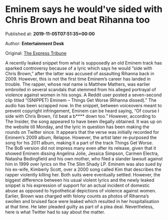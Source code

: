 
# Eminem says he would've sided with Chris Brown and beat Rihanna too

Published at: **2019-11-05T07:51:35+00:00**

Author: **Entertainment Desk**

Original: [The Express Tribune](https://tribune.com.pk/story/2093790/4-eminem-says-wouldve-sided-chris-brown-beat-rihanna/)

A recently leaked snippet from what is supposedly an old Eminem track has sparked controversy because of a lyric which says he would “side with Chris Brown,” after the latter was accused of assaulting Rihanna back in 2009. However, this is not the first time Eminem’s career has landed in trouble. The rapper, whose real name is Matthew Mathers, was earlier embroiled in several scandals that stemmed from his alleged portrayal of violence against women in his songs.
A Reddit user posted a seven-second clip titled “(SNIPPET) Eminem – Things Get Worse (Rihanna dissed).” The audio has been scrapped now.
In the snippet, between voiceovers meant to prevent copyright infringement, Eminem can be heard saying, “Of course I side with Chris Brown, I’d beat a b**** down too.” However, according to The Insider, the song appeared to have been illegally obtained. It was up on the website till Monday, and the lyric in question has been making the rounds on Twitter since.
It appears that the verse was initially recorded for Eminem’s 2009 album, Relapse. However, the artist later re-purposed the song for his 2011 album, making it a part of the track Things Get Worse. 
The BoB version did not impress many even after its release, given that it showed Eminem dissing Angelina Jolie, Jessica Simpson, Carmen Electra, Natasha Bedingfield and his own mother, who filed a slander lawsuit against him in 1999 over lyrics on the The Slim Shady LP.
Eminem was also sued by his ex-wife, Kimberly Scott, over a 2000 song called Kim that describes the rapper violently killing her. Both suits were eventually settled.
However, the biggest difference between his usual violent lyrics and the newly leaked snippet is his expression of support for an actual incident of domestic abuse as opposed to hypothetical depictions of violence against women. Earlier, Brown was charged with felony counts as photos of Rihanna’s swollen and bruised face were leaked which resulted in her hospitalisation at that time. He later pleaded guilty as part of a plea deal.
Nevertheless, here is what Twitter had to say about the matter.
